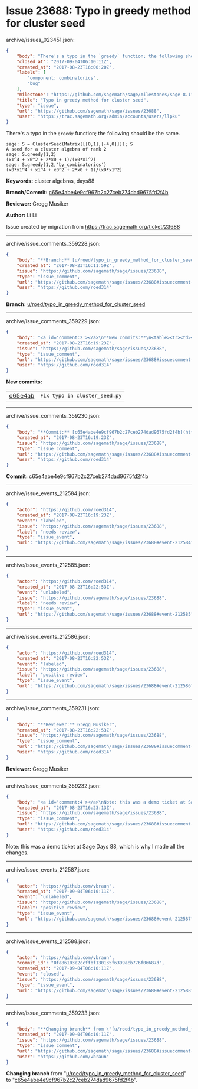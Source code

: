 # Issue 23688: Typo in greedy method for cluster seed

archive/issues_023451.json:
```json
{
    "body": "There's a typo in the `greedy` function; the following should be the same.\n\n```\nsage: S = ClusterSeed(Matrix([[0,1],[-4,0]])); S\nA seed for a cluster algebra of rank 2\nsage: S.greedy(1,2)\n(x1^4 + x0^2 + 2*x0 + 1)/(x0*x1^2)\nsage: S.greedy(1,2,'by_combinatorics')\n(x0*x1^4 + x1^4 + x0^2 + 2*x0 + 1)/(x0*x1^2)\n```\n\n**Keywords:** cluster algebras, days88\n\n**Branch/Commit:** [c65e4abe4e9cf967b2c27ceb274dad9675fd2f4b](https://github.com/sagemath/sagetrac-mirror/commit/c65e4abe4e9cf967b2c27ceb274dad9675fd2f4b)\n\n**Reviewer:** Gregg Musiker\n\n**Author:** Li Li\n\nIssue created by migration from https://trac.sagemath.org/ticket/23688\n\n",
    "closed_at": "2017-09-04T06:10:11Z",
    "created_at": "2017-08-23T16:00:20Z",
    "labels": [
        "component: combinatorics",
        "bug"
    ],
    "milestone": "https://github.com/sagemath/sage/milestones/sage-8.1",
    "title": "Typo in greedy method for cluster seed",
    "type": "issue",
    "url": "https://github.com/sagemath/sage/issues/23688",
    "user": "https://trac.sagemath.org/admin/accounts/users/llpku"
}
```
There's a typo in the `greedy` function; the following should be the same.

```
sage: S = ClusterSeed(Matrix([[0,1],[-4,0]])); S
A seed for a cluster algebra of rank 2
sage: S.greedy(1,2)
(x1^4 + x0^2 + 2*x0 + 1)/(x0*x1^2)
sage: S.greedy(1,2,'by_combinatorics')
(x0*x1^4 + x1^4 + x0^2 + 2*x0 + 1)/(x0*x1^2)
```

**Keywords:** cluster algebras, days88

**Branch/Commit:** [c65e4abe4e9cf967b2c27ceb274dad9675fd2f4b](https://github.com/sagemath/sagetrac-mirror/commit/c65e4abe4e9cf967b2c27ceb274dad9675fd2f4b)

**Reviewer:** Gregg Musiker

**Author:** Li Li

Issue created by migration from https://trac.sagemath.org/ticket/23688





---

archive/issue_comments_359228.json:
```json
{
    "body": "**Branch:** [u/roed/typo_in_greedy_method_for_cluster_seed](https://github.com/sagemath/sagetrac-mirror/tree/u/roed/typo_in_greedy_method_for_cluster_seed)",
    "created_at": "2017-08-23T16:11:59Z",
    "issue": "https://github.com/sagemath/sage/issues/23688",
    "type": "issue_comment",
    "url": "https://github.com/sagemath/sage/issues/23688#issuecomment-359228",
    "user": "https://github.com/roed314"
}
```

**Branch:** [u/roed/typo_in_greedy_method_for_cluster_seed](https://github.com/sagemath/sagetrac-mirror/tree/u/roed/typo_in_greedy_method_for_cluster_seed)



---

archive/issue_comments_359229.json:
```json
{
    "body": "<a id='comment:2'></a>\n**New commits:**\n<table><tr><td><a href=\"https://github.com/sagemath/sagetrac-mirror/commit/c65e4abe4e9cf967b2c27ceb274dad9675fd2f4b\">c65e4ab</a></td><td><code>Fix typo in cluster_seed.py</code></td></tr></table>\n",
    "created_at": "2017-08-23T16:19:23Z",
    "issue": "https://github.com/sagemath/sage/issues/23688",
    "type": "issue_comment",
    "url": "https://github.com/sagemath/sage/issues/23688#issuecomment-359229",
    "user": "https://github.com/roed314"
}
```

<a id='comment:2'></a>
**New commits:**
<table><tr><td><a href="https://github.com/sagemath/sagetrac-mirror/commit/c65e4abe4e9cf967b2c27ceb274dad9675fd2f4b">c65e4ab</a></td><td><code>Fix typo in cluster_seed.py</code></td></tr></table>




---

archive/issue_comments_359230.json:
```json
{
    "body": "**Commit:** [c65e4abe4e9cf967b2c27ceb274dad9675fd2f4b](https://github.com/sagemath/sagetrac-mirror/commit/c65e4abe4e9cf967b2c27ceb274dad9675fd2f4b)",
    "created_at": "2017-08-23T16:19:23Z",
    "issue": "https://github.com/sagemath/sage/issues/23688",
    "type": "issue_comment",
    "url": "https://github.com/sagemath/sage/issues/23688#issuecomment-359230",
    "user": "https://github.com/roed314"
}
```

**Commit:** [c65e4abe4e9cf967b2c27ceb274dad9675fd2f4b](https://github.com/sagemath/sagetrac-mirror/commit/c65e4abe4e9cf967b2c27ceb274dad9675fd2f4b)



---

archive/issue_events_212584.json:
```json
{
    "actor": "https://github.com/roed314",
    "created_at": "2017-08-23T16:19:23Z",
    "event": "labeled",
    "issue": "https://github.com/sagemath/sage/issues/23688",
    "label": "needs review",
    "type": "issue_event",
    "url": "https://github.com/sagemath/sage/issues/23688#event-212584"
}
```



---

archive/issue_events_212585.json:
```json
{
    "actor": "https://github.com/roed314",
    "created_at": "2017-08-23T16:22:53Z",
    "event": "unlabeled",
    "issue": "https://github.com/sagemath/sage/issues/23688",
    "label": "needs review",
    "type": "issue_event",
    "url": "https://github.com/sagemath/sage/issues/23688#event-212585"
}
```



---

archive/issue_events_212586.json:
```json
{
    "actor": "https://github.com/roed314",
    "created_at": "2017-08-23T16:22:53Z",
    "event": "labeled",
    "issue": "https://github.com/sagemath/sage/issues/23688",
    "label": "positive review",
    "type": "issue_event",
    "url": "https://github.com/sagemath/sage/issues/23688#event-212586"
}
```



---

archive/issue_comments_359231.json:
```json
{
    "body": "**Reviewer:** Gregg Musiker",
    "created_at": "2017-08-23T16:22:53Z",
    "issue": "https://github.com/sagemath/sage/issues/23688",
    "type": "issue_comment",
    "url": "https://github.com/sagemath/sage/issues/23688#issuecomment-359231",
    "user": "https://github.com/roed314"
}
```

**Reviewer:** Gregg Musiker



---

archive/issue_comments_359232.json:
```json
{
    "body": "<a id='comment:4'></a>\nNote: this was a demo ticket at Sage Days 88, which is why I made all the changes.",
    "created_at": "2017-08-23T16:23:13Z",
    "issue": "https://github.com/sagemath/sage/issues/23688",
    "type": "issue_comment",
    "url": "https://github.com/sagemath/sage/issues/23688#issuecomment-359232",
    "user": "https://github.com/roed314"
}
```

<a id='comment:4'></a>
Note: this was a demo ticket at Sage Days 88, which is why I made all the changes.



---

archive/issue_events_212587.json:
```json
{
    "actor": "https://github.com/vbraun",
    "created_at": "2017-09-04T06:10:11Z",
    "event": "unlabeled",
    "issue": "https://github.com/sagemath/sage/issues/23688",
    "label": "positive review",
    "type": "issue_event",
    "url": "https://github.com/sagemath/sage/issues/23688#event-212587"
}
```



---

archive/issue_events_212588.json:
```json
{
    "actor": "https://github.com/vbraun",
    "commit_id": "0fa86103e2ccffbf130135f6399acb776f06687d",
    "created_at": "2017-09-04T06:10:11Z",
    "event": "closed",
    "issue": "https://github.com/sagemath/sage/issues/23688",
    "type": "issue_event",
    "url": "https://github.com/sagemath/sage/issues/23688#event-212588"
}
```



---

archive/issue_comments_359233.json:
```json
{
    "body": "**Changing branch** from \"[u/roed/typo_in_greedy_method_for_cluster_seed](https://github.com/sagemath/sagetrac-mirror/tree/u/roed/typo_in_greedy_method_for_cluster_seed)\" to \"[c65e4abe4e9cf967b2c27ceb274dad9675fd2f4b](https://github.com/sagemath/sagetrac-mirror/commit/c65e4abe4e9cf967b2c27ceb274dad9675fd2f4b)\".",
    "created_at": "2017-09-04T06:10:11Z",
    "issue": "https://github.com/sagemath/sage/issues/23688",
    "type": "issue_comment",
    "url": "https://github.com/sagemath/sage/issues/23688#issuecomment-359233",
    "user": "https://github.com/vbraun"
}
```

**Changing branch** from "[u/roed/typo_in_greedy_method_for_cluster_seed](https://github.com/sagemath/sagetrac-mirror/tree/u/roed/typo_in_greedy_method_for_cluster_seed)" to "[c65e4abe4e9cf967b2c27ceb274dad9675fd2f4b](https://github.com/sagemath/sagetrac-mirror/commit/c65e4abe4e9cf967b2c27ceb274dad9675fd2f4b)".
